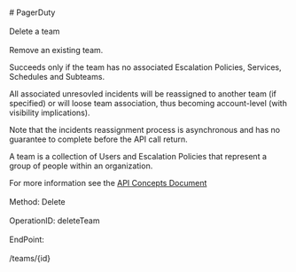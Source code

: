 <br>#     PagerDuty</br>
<br>Delete a team</br>
<br>Remove an existing team. 

Succeeds only if the team has no associated Escalation Policies, Services, Schedules and Subteams. 

All associated unresovled incidents will be reassigned to another team (if specified) or will loose team association, thus becoming account-level (with visibility implications). 

Note that the incidents reassignment process is asynchronous and has no guarantee to complete before the API call return.

A team is a collection of Users and Escalation Policies that represent a group of people within an organization.

For more information see the [API Concepts Document](../../docs/CONCEPTS.md#teams)
</br>
<br>Method: Delete</br>
<br>OperationID: deleteTeam</br>
<br>EndPoint:</br>
<br>/teams/{id}</br>
